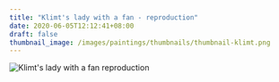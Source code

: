 ```yaml
---
title: "Klimt's lady with a fan - reproduction"
date: 2020-06-05T12:12:41+08:00
draft: false
thumbnail_image: /images/paintings/thumbnails/thumbnail-klimt.png
---
```



![Klimt's lady with a fan reproduction](/images/paintings/klimit-ladywithfan-repro.jpg)
